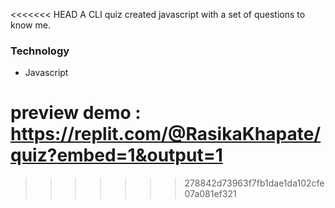 <<<<<<< HEAD
A CLI quiz created javascript with a set of questions to know me.

<h3>Technology</h3>
<ul>
<li>Javascript</li>
</ul>

preview demo : https://replit.com/@RasikaKhapate/quiz?embed=1&output=1
=======

>>>>>>> 278842d73963f7fb1dae1da102cfe07a081ef321
